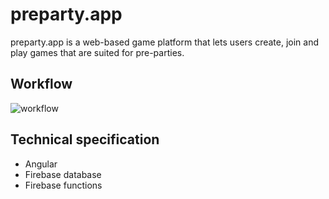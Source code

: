# preparty.app

preparty.app is a web-based game platform that lets users create, join and play games that are suited for pre-parties.

## Workflow
![workflow](https://i.imgur.com/nuewFOE.png)

## Technical specification
* Angular
* Firebase database
* Firebase functions
